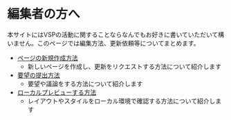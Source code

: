 # 編集者の方へ
本サイトにはVSPの活動に関することならなんでもお好きに書いていただいて構いません。このページでは編集方法、更新依頼等についてまとめます。

* [ページの新規作成方法](./create_new_page.md)
    * 新しいページを作成し、更新をリクエストする方法について紹介します
* [要望の提出方法](./create_new_issue.md)
    * 要望や議論をする方法について紹介します
* [ローカルプレビューする方法](./previewing_locally.md)
    * レイアウトやスタイルをローカル環境で確認する方法について紹介します